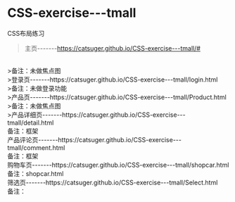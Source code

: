 # CSS-exercise---tmall
CSS布局练习

>主页-------https://catsuger.github.io/CSS-exercise---tmall/#
<br/>
>备注：未做焦点图<br/>
>登录页-------https://catsuger.github.io/CSS-exercise---tmall/login.html<br/>
>备注：未做登录功能<br/>
>产品页-------https://catsuger.github.io/CSS-exercise---tmall/Product.html<br/>
>备注：未做焦点图<br/>
>产品详细页-------https://catsuger.github.io/CSS-exercise---tmall/detail.html<br/>
备注：框架<br/>
产品评论页-------https://catsuger.github.io/CSS-exercise---tmall/comment.html<br/>
备注：框架<br/>
购物车页-------https://catsuger.github.io/CSS-exercise---tmall/shopcar.html<br/>
备注：shopcar.html<br/>
筛选页-------https://catsuger.github.io/CSS-exercise---tmall/Select.html  <br/>
备注：<br/>

